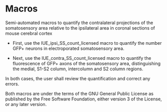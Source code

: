 # Macros

Semi-automated macros to quantify the contralateral projections of the somatosensory area relative to the ipsilateral area in coronal sections of mouse cerebral cortex

- First, use the IUE_ipsi_SS_count_licensed macro to quantify the number GFP+ neurons in electroporated somatosensory area.

- Next, use the IUE_contra_SS_count_licensed macro  to quantify the fluorescence of GFP+ axons of the somatosensory area, distinguishing the medial, S1-S2 column, intercolumn and S2 column regions.

In both cases, the user shall review the quantification and correct any errors. 

Both macros are under the terms of the GNU General Public License as published by the Free Software Foundation, either version 3 of the License, or any later version.
